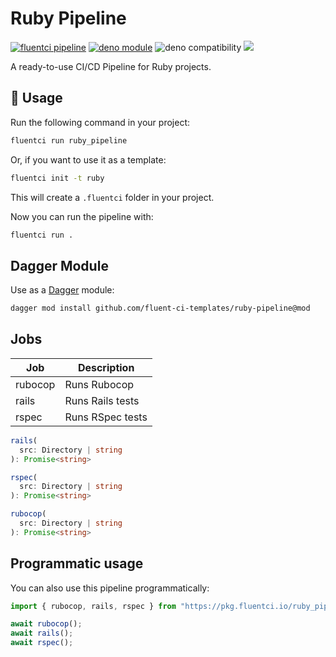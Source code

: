 # Ruby Pipeline

[![fluentci pipeline](https://img.shields.io/badge/dynamic/json?label=pkg.fluentci.io&labelColor=%23000&color=%23460cf1&url=https%3A%2F%2Fapi.fluentci.io%2Fv1%2Fpipeline%2Fruby_pipeline&query=%24.version)](https://pkg.fluentci.io/ruby_pipeline)
[![deno module](https://shield.deno.dev/x/ruby_pipeline)](https://deno.land/x/ruby_pipeline)
![deno compatibility](https://shield.deno.dev/deno/^1.34)
[![](https://img.shields.io/codecov/c/gh/fluent-ci-templates/ruby-pipeline)](https://codecov.io/gh/fluent-ci-templates/ruby-pipeline)

A ready-to-use CI/CD Pipeline for Ruby projects.

## 🚀 Usage

Run the following command in your project:

```bash
fluentci run ruby_pipeline
```

Or, if you want to use it as a template:

```bash
fluentci init -t ruby
```

This will create a `.fluentci` folder in your project.

Now you can run the pipeline with:

```bash
fluentci run .
```

## Dagger Module

Use as a [Dagger](https://dagger.io) module:

```bash
dagger mod install github.com/fluent-ci-templates/ruby-pipeline@mod
```

## Jobs

| Job           | Description       |
| ------------- | ----------------- |
| rubocop       | Runs Rubocop      |
| rails         | Runs Rails tests  |
| rspec         | Runs RSpec tests  |

```typescript
rails(
  src: Directory | string
): Promise<string>

rspec(
  src: Directory | string
): Promise<string>

rubocop(
  src: Directory | string
): Promise<string>
```

## Programmatic usage

You can also use this pipeline programmatically:

```ts
import { rubocop, rails, rspec } from "https://pkg.fluentci.io/ruby_pipeline@v0.8.1/mod.ts";

await rubocop();
await rails();
await rspec();
```
